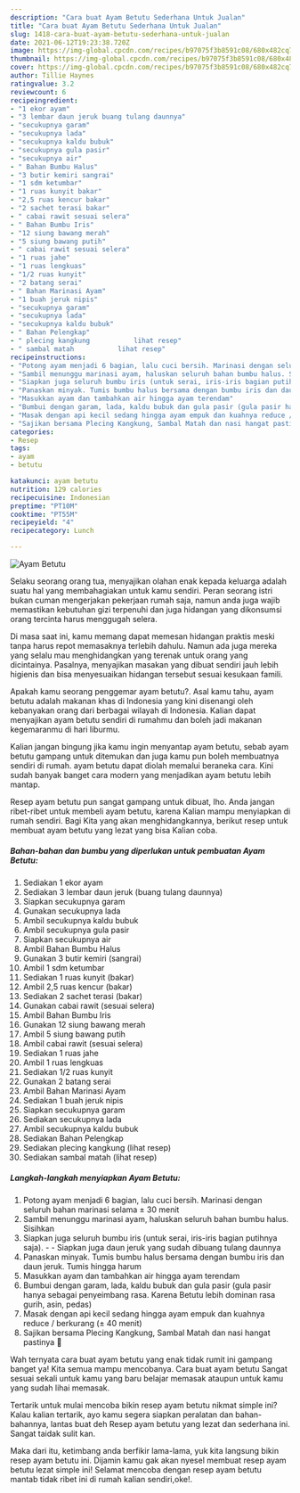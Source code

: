 ```yaml
---
description: "Cara buat Ayam Betutu Sederhana Untuk Jualan"
title: "Cara buat Ayam Betutu Sederhana Untuk Jualan"
slug: 1418-cara-buat-ayam-betutu-sederhana-untuk-jualan
date: 2021-06-12T19:23:38.720Z
image: https://img-global.cpcdn.com/recipes/b97075f3b8591c08/680x482cq70/ayam-betutu-foto-resep-utama.jpg
thumbnail: https://img-global.cpcdn.com/recipes/b97075f3b8591c08/680x482cq70/ayam-betutu-foto-resep-utama.jpg
cover: https://img-global.cpcdn.com/recipes/b97075f3b8591c08/680x482cq70/ayam-betutu-foto-resep-utama.jpg
author: Tillie Haynes
ratingvalue: 3.2
reviewcount: 6
recipeingredient:
- "1 ekor ayam"
- "3 lembar daun jeruk buang tulang daunnya"
- "secukupnya garam"
- "secukupnya lada"
- "secukupnya kaldu bubuk"
- "secukupnya gula pasir"
- "secukupnya air"
- " Bahan Bumbu Halus"
- "3 butir kemiri sangrai"
- "1 sdm ketumbar"
- "1 ruas kunyit bakar"
- "2,5 ruas kencur bakar"
- "2 sachet terasi bakar"
- " cabai rawit sesuai selera"
- " Bahan Bumbu Iris"
- "12 siung bawang merah"
- "5 siung bawang putih"
- " cabai rawit sesuai selera"
- "1 ruas jahe"
- "1 ruas lengkuas"
- "1/2 ruas kunyit"
- "2 batang serai"
- " Bahan Marinasi Ayam"
- "1 buah jeruk nipis"
- "secukupnya garam"
- "secukupnya lada"
- "secukupnya kaldu bubuk"
- " Bahan Pelengkap"
- " plecing kangkung           lihat resep"
- " sambal matah           lihat resep"
recipeinstructions:
- "Potong ayam menjadi 6 bagian, lalu cuci bersih. Marinasi dengan seluruh bahan marinasi selama ± 30 menit"
- "Sambil menunggu marinasi ayam, haluskan seluruh bahan bumbu halus. Sisihkan"
- "Siapkan juga seluruh bumbu iris (untuk serai, iris-iris bagian putihnya saja).  Siapkan juga daun jeruk yang sudah dibuang tulang daunnya"
- "Panaskan minyak. Tumis bumbu halus bersama dengan bumbu iris dan daun jeruk. Tumis hingga harum"
- "Masukkan ayam dan tambahkan air hingga ayam terendam"
- "Bumbui dengan garam, lada, kaldu bubuk dan gula pasir (gula pasir hanya sebagai penyeimbang rasa. Karena Betutu lebih dominan rasa gurih, asin, pedas)"
- "Masak dengan api kecil sedang hingga ayam empuk dan kuahnya reduce / berkurang (± 40 menit)"
- "Sajikan bersama Plecing Kangkung, Sambal Matah dan nasi hangat pastinya 🤭"
categories:
- Resep
tags:
- ayam
- betutu

katakunci: ayam betutu 
nutrition: 129 calories
recipecuisine: Indonesian
preptime: "PT10M"
cooktime: "PT55M"
recipeyield: "4"
recipecategory: Lunch

---
```



![Ayam Betutu](https://img-global.cpcdn.com/recipes/b97075f3b8591c08/680x482cq70/ayam-betutu-foto-resep-utama.jpg)

Selaku seorang orang tua, menyajikan olahan enak kepada keluarga adalah suatu hal yang membahagiakan untuk kamu sendiri. Peran seorang istri bukan cuman mengerjakan pekerjaan rumah saja, namun anda juga wajib memastikan kebutuhan gizi terpenuhi dan juga hidangan yang dikonsumsi orang tercinta harus menggugah selera.

Di masa  saat ini, kamu memang dapat memesan hidangan praktis meski tanpa harus repot memasaknya terlebih dahulu. Namun ada juga mereka yang selalu mau menghidangkan yang terenak untuk orang yang dicintainya. Pasalnya, menyajikan masakan yang dibuat sendiri jauh lebih higienis dan bisa menyesuaikan hidangan tersebut sesuai kesukaan famili. 



Apakah kamu seorang penggemar ayam betutu?. Asal kamu tahu, ayam betutu adalah makanan khas di Indonesia yang kini disenangi oleh kebanyakan orang dari berbagai wilayah di Indonesia. Kalian dapat menyajikan ayam betutu sendiri di rumahmu dan boleh jadi makanan kegemaranmu di hari liburmu.

Kalian jangan bingung jika kamu ingin menyantap ayam betutu, sebab ayam betutu gampang untuk ditemukan dan juga kamu pun boleh membuatnya sendiri di rumah. ayam betutu dapat diolah memalui beraneka cara. Kini sudah banyak banget cara modern yang menjadikan ayam betutu lebih mantap.

Resep ayam betutu pun sangat gampang untuk dibuat, lho. Anda jangan ribet-ribet untuk membeli ayam betutu, karena Kalian mampu menyiapkan di rumah sendiri. Bagi Kita yang akan menghidangkannya, berikut resep untuk membuat ayam betutu yang lezat yang bisa Kalian coba.

<!--inarticleads1-->

##### Bahan-bahan dan bumbu yang diperlukan untuk pembuatan Ayam Betutu:

1. Sediakan 1 ekor ayam
1. Sediakan 3 lembar daun jeruk (buang tulang daunnya)
1. Siapkan secukupnya garam
1. Gunakan secukupnya lada
1. Ambil secukupnya kaldu bubuk
1. Ambil secukupnya gula pasir
1. Siapkan secukupnya air
1. Ambil  Bahan Bumbu Halus
1. Gunakan 3 butir kemiri (sangrai)
1. Ambil 1 sdm ketumbar
1. Sediakan 1 ruas kunyit (bakar)
1. Ambil 2,5 ruas kencur (bakar)
1. Sediakan 2 sachet terasi (bakar)
1. Gunakan  cabai rawit (sesuai selera)
1. Ambil  Bahan Bumbu Iris
1. Gunakan 12 siung bawang merah
1. Ambil 5 siung bawang putih
1. Ambil  cabai rawit (sesuai selera)
1. Sediakan 1 ruas jahe
1. Ambil 1 ruas lengkuas
1. Sediakan 1/2 ruas kunyit
1. Gunakan 2 batang serai
1. Ambil  Bahan Marinasi Ayam
1. Sediakan 1 buah jeruk nipis
1. Siapkan secukupnya garam
1. Sediakan secukupnya lada
1. Ambil secukupnya kaldu bubuk
1. Sediakan  Bahan Pelengkap
1. Sediakan  plecing kangkung           (lihat resep)
1. Sediakan  sambal matah           (lihat resep)




<!--inarticleads2-->

##### Langkah-langkah menyiapkan Ayam Betutu:

1. Potong ayam menjadi 6 bagian, lalu cuci bersih. Marinasi dengan seluruh bahan marinasi selama ± 30 menit
1. Sambil menunggu marinasi ayam, haluskan seluruh bahan bumbu halus. Sisihkan
1. Siapkan juga seluruh bumbu iris (untuk serai, iris-iris bagian putihnya saja). -  - Siapkan juga daun jeruk yang sudah dibuang tulang daunnya
1. Panaskan minyak. Tumis bumbu halus bersama dengan bumbu iris dan daun jeruk. Tumis hingga harum
1. Masukkan ayam dan tambahkan air hingga ayam terendam
1. Bumbui dengan garam, lada, kaldu bubuk dan gula pasir (gula pasir hanya sebagai penyeimbang rasa. Karena Betutu lebih dominan rasa gurih, asin, pedas)
1. Masak dengan api kecil sedang hingga ayam empuk dan kuahnya reduce / berkurang (± 40 menit)
1. Sajikan bersama Plecing Kangkung, Sambal Matah dan nasi hangat pastinya 🤭




Wah ternyata cara buat ayam betutu yang enak tidak rumit ini gampang banget ya! Kita semua mampu mencobanya. Cara buat ayam betutu Sangat sesuai sekali untuk kamu yang baru belajar memasak ataupun untuk kamu yang sudah lihai memasak.

Tertarik untuk mulai mencoba bikin resep ayam betutu nikmat simple ini? Kalau kalian tertarik, ayo kamu segera siapkan peralatan dan bahan-bahannya, lantas buat deh Resep ayam betutu yang lezat dan sederhana ini. Sangat taidak sulit kan. 

Maka dari itu, ketimbang anda berfikir lama-lama, yuk kita langsung bikin resep ayam betutu ini. Dijamin kamu gak akan nyesel membuat resep ayam betutu lezat simple ini! Selamat mencoba dengan resep ayam betutu mantab tidak ribet ini di rumah kalian sendiri,oke!.

